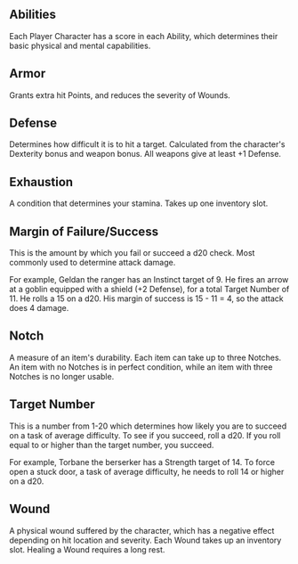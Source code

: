 ## Abilities
Each Player Character has a score in each Ability, which determines their basic physical and mental capabilities.
## Armor
Grants extra hit Points, and reduces the severity of Wounds.
## Defense
Determines how difficult it is to hit a target. Calculated from the character's Dexterity bonus and weapon bonus. All weapons give at least +1 Defense.
## Exhaustion
A condition that determines your stamina. Takes up one inventory slot.
## Margin of Failure/Success
This is the amount by which you fail or succeed a d20 check. Most commonly used to determine attack damage. 

For example, Geldan the ranger has an Instinct target of 9. He fires an arrow at a goblin equipped with a shield (+2 Defense), for a total Target Number of 11. He rolls a 15 on a d20. His margin of success is 15 - 11 = 4, so the attack does 4 damage.
## Notch
A measure of an item's durability. Each item can take up to three Notches. An item with no Notches is in perfect condition, while an item with three Notches is no longer usable.
## Target Number
This is a number from 1-20 which determines how likely you are to succeed on a task of average difficulty. To see if you succeed, roll a d20. If you roll equal to or higher than the target number, you succeed.

For example, Torbane the berserker has a Strength target of 14. To force open a stuck door, a task of average difficulty, he needs to roll 14 or higher on a d20.
## Wound
A physical wound suffered by the character, which has a negative effect depending on hit location and severity. Each Wound takes up an inventory slot. Healing a Wound requires a long rest.